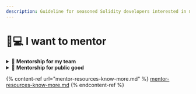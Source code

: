 ```yaml
---
description: Guideline for seasoned Solidity developers interested in mentoring
---
```


# 🧑💻 I want to mentor

<details>

<summary><span data-gb-custom-inline data-tag="emoji" data-code="1f465">👥</span> <strong>Mentorship for my team</strong></summary>

A developer from the team publishes a mentorship for what they are looking for. The same developer will pick candidates which applied to this mentorship and train them to be part of the team. This mentorship is focused on hiring developers once they finish the training. \
\
To publish a mentorship follow this link: [Mentorship template](https://docs.google.com/forms/d/e/1FAIpQLSdlmKrK-x7ONDBWVBniV26atkK0Ptxvr6xXEUz-fM42QArqMA/viewform?usp=sf\_link)

</details>

<details>

<summary><span data-gb-custom-inline data-tag="emoji" data-code="1f333">🌳</span> <strong>Mentorship for public good</strong></summary>

A developer, who wants to mentor, publishes a mentorship with the topics to be covered. The same developer will pick candidates who applied for this mentorship and train them. \
\
To publish a mentorship follow this link: [Mentorship template](https://docs.google.com/forms/d/e/1FAIpQLSdlmKrK-x7ONDBWVBniV26atkK0Ptxvr6xXEUz-fM42QArqMA/viewform?usp=sf\_link)

</details>

{% content-ref url="mentor-resources-know-more.md" %}
[mentor-resources-know-more.md](mentor-resources-know-more.md)
{% endcontent-ref %}
